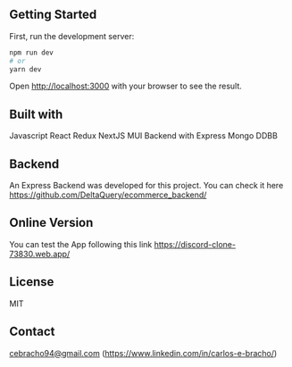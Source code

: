 ## Getting Started

First, run the development server:

```bash
npm run dev
# or
yarn dev
```

Open [http://localhost:3000](http://localhost:3000) with your browser to see the result.

## Built with
Javascript
React
Redux
NextJS
MUI
Backend with Express
Mongo DDBB

## Backend 
An Express Backend was developed for this project. You can check it here https://github.com/DeltaQuery/ecommerce_backend/

## Online Version
You can test the App following this link https://discord-clone-73830.web.app/

## License
MIT

## Contact
cebracho94@gmail.com (https://www.linkedin.com/in/carlos-e-bracho/)